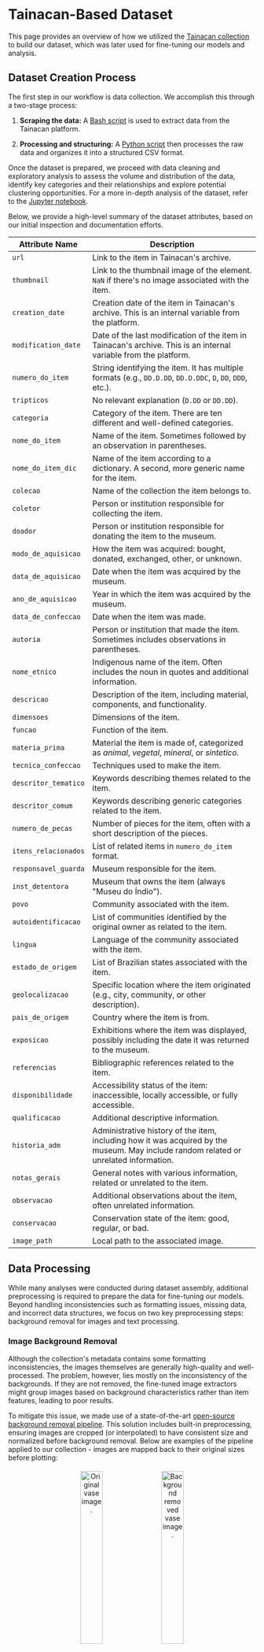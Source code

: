 # Tainacan-Based Dataset

This page provides an overview of how we utilized the [Tainacan collection](https://tainacan.museudoindio.gov.br/) to build our dataset, which was later used for fine-tuning our models and analysis.

## Dataset Creation Process

The first step in our workflow is data collection. We accomplish this through a two-stage process:

1. **Scraping the data:** A [Bash script](https://github.com/Luizerko/indigenous_clusters_and_communities/tree/main/tainacan_collection/scrapping_data.sh) is used to extract data from the Tainacan platform.

2. **Processing and structuring:** A [Python script](https://github.com/Luizerko/indigenous_clusters_and_communities/tree/main/tainacan_collection/creating_dataset.py) then processes the raw data and organizes it into a structured CSV format.

Once the dataset is prepared, we proceed with data cleaning and exploratory analysis to assess the volume and distribution of the data, identify key categories and their relationships and explore potential clustering opportunities. For a more in-depth analysis of the dataset, refer to the [Jupyter notebook](https://github.com/Luizerko/indigenous_clusters_and_communities/tree/main/tainacan_collection/dataset_exploration.ipynb).

Below, we provide a high-level summary of the dataset attributes, based on our initial inspection and documentation efforts.

| Attribute Name           | Description                                                                                                                                          |
|-----------------------|------------------------------------------------------------------------------------------------------------------------------------------------------|
| `url`                | Link to the item in Tainacan's archive.                                                                                                           |
| `thumbnail`          | Link to the thumbnail image of the element. `NaN` if there's no image associated with the item.                                                   |
| `creation_date`      | Creation date of the item in Tainacan's archive. This is an internal variable from the platform.                                                   |
| `modification_date`  | Date of the last modification of the item in Tainacan's archive. This is an internal variable from the platform.                                   |
| `numero_do_item`     | String identifying the item. It has multiple formats (e.g., `DD.D.DD`, `DD.D.DDC`, `D`, `DD`, `DDD`, etc.).                                          |
| `tripticos`          | No relevant explanation (`D.DD` or `DD.DD`).                                                                                                        |
| `categoria`          | Category of the item. There are ten different and well-defined categories.                                                                          |
| `nome_do_item`       | Name of the item. Sometimes followed by an observation in parentheses.                                                                            |
| `nome_do_item_dic`   | Name of the item according to a dictionary. A second, more generic name for the item.                                                             |
| `colecao`            | Name of the collection the item belongs to.                                                                                                        |
| `coletor`            | Person or institution responsible for collecting the item.                                                                                         |
| `doador`             | Person or institution responsible for donating the item to the museum.                                                                              |
| `modo_de_aquisicao`  | How the item was acquired: bought, donated, exchanged, other, or unknown.                                                                           |
| `data_de_aquisicao`  | Date when the item was acquired by the museum.                                                                                                      |
| `ano_de_aquisicao`   | Year in which the item was acquired by the museum.                                                                                                 |
| `data_de_confeccao`  | Date when the item was made.                                                                                                                       |
| `autoria`            | Person or institution that made the item. Sometimes includes observations in parentheses.                                                          |
| `nome_etnico`        | Indigenous name of the item. Often includes the noun in quotes and additional information.                                                         |
| `descricao`          | Description of the item, including material, components, and functionality.                                                                      |
| `dimensoes`          | Dimensions of the item.                                                                                                                          |
| `funcao`             | Function of the item.                                                                                                                            |
| `materia_prima`      | Material the item is made of, categorized as *animal*, *vegetal*, *mineral*, or *sintetico*.                                                     |
| `tecnica_confeccao`  | Techniques used to make the item.                                                                                                                  |
| `descritor_tematico` | Keywords describing themes related to the item.                                                                                                    |
| `descritor_comum`    | Keywords describing generic categories related to the item.                                                                                         |
| `numero_de_pecas`    | Number of pieces for the item, often with a short description of the pieces.                                                                       |
| `itens_relacionados` | List of related items in `numero_do_item` format.                                                                                                  |
| `responsavel_guarda` | Museum responsible for the item.                                                                                                                   |
| `inst_detentora`     | Museum that owns the item (always "Museu do Índio").                                                                                               |
| `povo`               | Community associated with the item.                                                                                                               |
| `autoidentificacao`  | List of communities identified by the original owner as related to the item.                                                                       |
| `lingua`             | Language of the community associated with the item.                                                                                               |
| `estado_de_origem`   | List of Brazilian states associated with the item.                                                                                                |
| `geolocalizacao`     | Specific location where the item originated (e.g., city, community, or other description).                                                        |
| `pais_de_origem`     | Country where the item is from.                                                                                                                    |
| `exposicao`          | Exhibitions where the item was displayed, possibly including the date it was returned to the museum.                                               |
| `referencias`        | Bibliographic references related to the item.                                                                                                      |
| `disponibilidade`    | Accessibility status of the item: inaccessible, locally accessible, or fully accessible.                                                           |
| `qualificacao`       | Additional descriptive information.                                                                                                                |
| `historia_adm`       | Administrative history of the item, including how it was acquired by the museum. May include random related or unrelated information.              |
| `notas_gerais`       | General notes with various information, related or unrelated to the item.                                                                          |
| `observacao`         | Additional observations about the item, often unrelated information.                                                                               |
| `conservacao`        | Conservation state of the item: good, regular, or bad.                                                                                            |
| `image_path`         | Local path to the associated image.                                                                                                               |

## Data Processing

While many analyses were conducted during dataset assembly, additional preprocessing is required to prepare the data for fine-tuning our models. Beyond handling inconsistencies such as formatting issues, missing data, and incorrect data structures, we focus on two key preprocessing steps: background removal for images and text processing.

### Image Background Removal

Although the collection's metadata contains some formatting inconsistencies, the images themselves are generally high-quality and well-processed. The problem, however, lies mostly on the inconsistency of the backgrounds. If they are not removed, the fine-tuned image extractors might group images based on background characteristics rather than item features, leading to poor results.

To mitigate this issue, we made use of a state-of-the-art [open-source background removal pipeline](https://huggingface.co/briaai/RMBG-2.0). This solution includes built-in preprocessing, ensuring images are cropped (or interpolated) to have consistent size and normalized before background removal. Below are examples of the pipeline applied to our collection - images are mapped back to their original sizes before plotting:

<p align="center">
  <img src="../assets/vase_br.jpg" alt="Original vase image." width="30%" style="margin: 5px;" />
  <img src="../assets/vase_br_r.png" alt="Background removed vase image." width="30%" style="margin: 5px;" />
</p>
<p align="center">
  <img src="../assets/bracelet_br.jpg" alt="Original bracelet image." width="30%" style="margin: 5px;" />
  <img src="../assets/bracelet_br_r.png" alt="Background removed bracelet image." width="30%" style="margin: 5px;" />
</p>
<p align="center">
  <img src="../assets/fiber_br.jpg" alt="Original fiber image." width="30%" style="margin: 5px;" />
  <img src="../assets/fiber_br_r.png" alt="Background removed fiber image." width="30%" style="margin: 5px;" />
</p>

<p align="center">
  The top row presents a simple example featuring a vase, a single, well-defined item. The middle row, in turn, demonstrates background removal for multiple items, while the bottom row showcases an item with a very complex form. These examples illustrate both the variety of items in the collection and the effectiveness of the background removal pipeline.
</p>

---

### Text Processing

The text processing stage focused on preparing item descriptions extracted from the Tainacan collection for downstream modeling. This process initially perfectly preserved the linguistic characteristics of the original texts, such as Portuguese accents and indigenous vocabulary, while standardizing the input (e.g. converting all text to lowercase). As we dove deeper, however, we faced a few challenges that required targeted preprocessing solutions.

#### Token Limitations and GPU Constraints

Our initial obstacle came from hardware constraints, specifically, running on an RTX 4070 with 8GB of VRAM. Because one of our main training strategies relied on unsupervised contrastive learning (more on that on the [clustering documentation](https://github.com/Luizerko/master_thesis/tree/main/docs/CLUSTERING.md)), which benefits from larger batch sizes for generating "negative samples", we needed to limit the number of tokens per description to maintain efficient training. While experimenting, we found that only 856 descriptions (out of ~21K) exceeded 128 tokens. So, truncating inputs to 128 tokens proved a reasonable compromise.

Actually, during training, we could still experiment with slightly longer descriptions thanks to batch sizes of 16 fitting into memory and being a reasonable enough number for our unsupervised method. However, the interpretability pipeline, particularly using integrated gradients, were much more memory intensive. Therefore, 128 tokens became our hard upper limit.

<p align="center">
  <img src="../assets/token_len_dist.png" alt="Token length distribution." width="60%" style="margin-top: 20px;" />
</p>
<p align="center" style="margin-bottom: 15px;">
  Token length distribution of original descriptions. Min: 2 tokens, Max: 420 tokens, Mean: ~57, Std: ~36. Quartiles: Q1 &#8776; 32, Q2 &#8776; 49, Q3 &#8776; 73. Only 856 descriptions exceeded 128 tokens.
</p>

#### Semantic Density and Description Overload

Another issue wasn’t just length, but semantic overload. Encoding a long sequence into a single embedding dilutes semantic clarity. Sentence embeddings are not like predicting tokens, they aim to summarize a whole description in one vector. As the length grows and multiple concepts are included, the embedding loses focus. This is also consistent with established benchmarks. Most descriptions in datasets like [GLUE](https://huggingface.co/datasets/nyu-mll/glue) and [Extraglue](https://huggingface.co/datasets/PORTULAN/extraglue) (PT-BR translated version of GLUE), for example, stay under 100 tokens, reinforcing that shorter inputs are better for semantic representation.

#### Mixed and Noisy Descriptions

Compounding the preivous issue, the dataset descriptions featured inconsistent patterns. For example:

- Multiple items described in one description (e.g. an item with subitems).
- Stacked edits, where curators added new paragraphs without deleting earlier ones (very much understandable for the archival context in which no information is expendable).
- Descriptions that included historical context or narratives, not just item-specific info.

We naturally abstain from judgment on curatorial decisions, but still needed to reframe the data to make it model-friendly for embedding computations and visualization purposes.

#### Condensing Descriptions with LLMs

To address the above challenges, we implemented a LLM-assisted rewriting pipeline, aiming to reduce each description to no more than 62 tokens (leaving room for a `CLS` and `SEP` token for a total input of 64). We prompted the model to preserve meaning, keywords, and especially indigenous vocabulary. In most cases, the model produced concise paraphrases. For roughly 30% of descriptions, the ones longer than 64 tokens, we observed some light summarization instead of strict paraphrasing.

Again due to hardware limits, we leveraged the [Groq API](https://groq.com/) to access powerful open-source models. After manual evaluation of dozens of samples, we selected [Llama-4-Maverick-17B-128E-Instruct](https://huggingface.co/meta-llama/Llama-4-Maverick-17B-128E-Instruct) as the best fit. Because of the free-tier usage limits on input tokens we had for the API, we sticked to chunks of 20 descriptions per request. Also API usage was carefully monitored to stay within request limits per day. Temperature of the model was set to 0.3 for conservative outputs. This value seemed to give us the best balance between accuracy and variability.

Despite occasional errors, especially when we had a series of almost identical descriptions, which could lead the model to skip one or two, we only had to manually correct a very small fraction of results.

<p align="center">
  <img src="../assets/summ_token_len_dist.png" alt="Summarized token length distribution." width="60%" style="margin-top: 20px;" />
</p>
<p align="center" style="margin-bottom: 15px;">
  Token length distribution after LLM summarization. Most descriptions now fell well below the 62-token threshold. A few outliers remain, but overall descriptions were significantly more concise now.
</p>

#### Building the Contrastive Dataset

While our first training method on the textual data was unsupervised contrastive learning, we also developed a supervised contrastive dataset for a second method. The process to build it used the summarized descriptions as input. For each, we prompted the LLM to generate a paraphrase (positive sample) and also select the most semantically different description from the same chunk (negative sample).

Again, the LLM pipeline ran smoothly and required only light manual cleanup. However, we later discovered a subtle issue we haven't thought of earlier: because it didn't matter for condensing descriptions, our chunks were made of sequential data, which sometimes led to grouped similar descriptions (e.g. multiple dolls described similarly). This meant that the negatives the model was outputing weren’t always semantically distinct.

In the end, we decided to use this dataset only as a validation metric and for evaluation (what we called In-Context STS-B), so the implications of the issue were very limited. For training, we later constructed a more robust dataset by keeping the positive paraphrases aforementioned and generating negatives by randomly sampling 10 descriptions from items that belonged to a different `categoria`, (almost) always guaranteeing meaningful semantic contrast. The choice of 10 negatives was the best trade-off between diversity and GPU memory limits. Fewer negatives degraded model performance, but more reduced our batch sizes too much. For more detailed methodology and outcomes, refer to the [clustering documentation](https://github.com/Luizerko/master_thesis/tree/main/docs/CLUSTERING.md) once again.